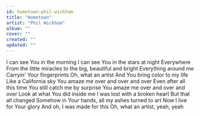 ```yaml
---
id: hometown-phil-wickham
title: "Hometown"
artist: "Phil Wickham"
album: ""
cover: ""
created: ""
updated: ""
---
```


I can see You in the morning
I can see You in the stars at night
Everywhere
From the little miracles to the big, beautiful and bright
Everything around me
Carryin' Your fingerprints
Oh, what an artist
And You bring color to my life
Like a California sky
You amaze me over and over and over
Even after all this time
You still catch me by surprise
You amaze me over and over and over
Look at what You did inside me
I was lost with a broken heart
But that all changed
Somehow in Your hands, all my ashes turned to art
Now I live for Your glory
And oh, I was made for this
Oh, what an artist, yeah, yeah